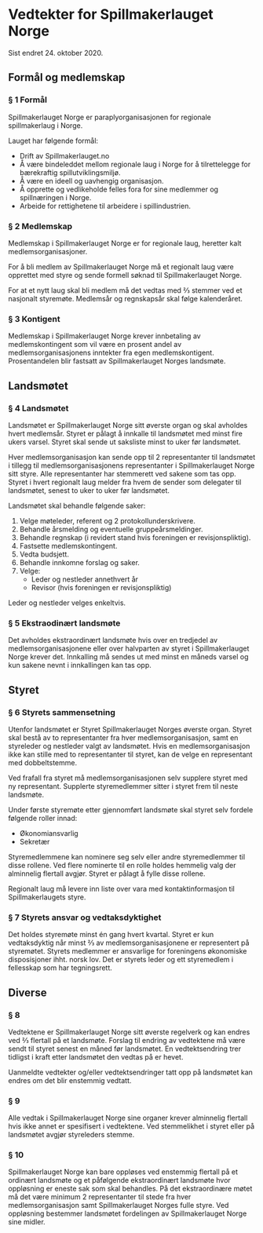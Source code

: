 # Vedtekter for Spillmakerlauget Norge

Sist endret 24. oktober 2020.

## Formål og medlemskap

### § 1 Formål
Spillmakerlauget Norge er paraplyorganisasjonen for regionale spillmakerlaug i Norge.

Lauget har følgende formål:
- Drift av Spillmakerlauget.no
- Å være bindeleddet mellom regionale laug i Norge for å tilrettelegge for bærekraftig spillutviklingsmiljø.
- Å være en ideell og uavhengig organisasjon.
- Å opprette og vedlikeholde felles fora for sine medlemmer og spillnæringen i Norge.
- Arbeide for rettighetene til arbeidere i spillindustrien.

### § 2 Medlemskap
Medlemskap i Spillmakerlauget Norge er for regionale laug, heretter kalt medlemsorganisasjoner.

For å bli medlem av Spillmakerlauget Norge må et regionalt laug være opprettet med styre og sende formell søknad til Spillmakerlauget Norge.

For at et nytt laug skal bli medlem må det vedtas med ⅔ stemmer ved et nasjonalt styremøte. Medlemsår og regnskapsår skal følge kalenderåret.

### § 3 Kontigent
Medlemskap i Spillmakerlauget Norge krever innbetaling av medlemskontingent som vil være en prosent andel av medlemsorganisasjonens inntekter fra egen medlemskontigent. Prosentandelen blir fastsatt av Spillmakerlauget Norges landsmøte.

## Landsmøtet

### § 4 Landsmøtet
Landsmøtet er Spillmakerlauget Norge sitt øverste organ og skal avholdes hvert medlemsår. Styret er pålagt å innkalle til landsmøtet med minst fire ukers varsel. Styret skal sende ut saksliste minst to uker før landsmøtet.

Hver medlemsorganisasjon kan sende opp til 2 representanter til landsmøtet i tillegg til medlemsorganisasjonens representanter i Spillmakerlauget Norge sitt styre. Alle representanter har stemmerett ved sakene som tas opp. Styret i hvert regionalt laug melder fra hvem de sender som delegater til landsmøtet, senest to uker to uker før landsmøtet.

Landsmøtet skal behandle følgende saker:
1.	Velge møteleder, referent og 2 protokollunderskrivere.
1.	Behandle årsmelding og eventuelle gruppeårsmeldinger.
1.	Behandle regnskap (i revidert stand hvis foreningen er revisjonspliktig).
1.	Fastsette medlemskontingent.
1.	Vedta budsjett.
1.	Behandle innkomne forslag og saker.
1.	Velge:
    - Leder og nestleder annethvert år
    - Revisor (hvis foreningen er revisjonspliktig)

Leder og nestleder velges enkeltvis.

### § 5 Ekstraodinært landsmøte
Det avholdes ekstraordinært landsmøte hvis over en tredjedel av medlemsorganisasjonene eller over halvparten av styret i Spillmakerlauget Norge krever det. Innkalling må sendes ut med minst en måneds varsel og kun sakene nevnt i innkallingen kan tas opp.

## Styret

### § 6 Styrets sammensetning
Utenfor landsmøtet er Styret Spillmakerlauget Norges øverste organ. Styret skal bestå av to representanter fra hver medlemsorganisasjon, samt en styreleder og nestleder valgt av landsmøtet. Hvis en medlemsorganisasjon ikke kan stille med to representanter til styret, kan de velge en representant med dobbeltstemme.

Ved frafall fra styret må medlemsorganisasjonen selv supplere styret med ny representant. Supplerte styremedlemmer sitter i styret frem til neste landsmøte.

Under første styremøte etter gjennomført landsmøte skal styret selv fordele følgende roller innad:
- Økonomiansvarlig
- Sekretær

Styremedlemmene kan nominere seg selv eller andre styremedlemmer til disse rollene. Ved flere nominerte til en rolle holdes hemmelig valg der alminnelig flertall avgjør. Styret er pålagt å fylle disse rollene. 

Regionalt laug må levere inn liste over vara med kontaktinformasjon til Spillmakerlaugets styre.

### § 7 Styrets ansvar og vedtaksdyktighet
Det holdes styremøte minst én gang hvert kvartal. Styret er kun vedtaksdyktig når minst ⅔ av medlemsorganisasjonene er representert på styremøtet. Styrets medlemmer er ansvarlige for foreningens økonomiske disposisjoner ihht. norsk lov. Det er styrets leder og ett styremedlem i fellesskap som har tegningsrett.

## Diverse

### § 8 
Vedtektene er Spillmakerlauget Norge sitt øverste regelverk og kan endres ved ⅔ flertall på et landsmøte. Forslag til endring av vedtektene må være sendt til styret senest en måned før landsmøtet. En vedtektsendring trer tidligst i kraft etter landsmøtet den vedtas på er hevet.

Uanmeldte vedtekter og/eller vedtektsendringer tatt opp på landsmøtet kan endres om det blir enstemmig vedtatt.

### § 9 
Alle vedtak i Spillmakerlauget Norge sine organer krever alminnelig flertall hvis ikke annet er spesifisert i vedtektene. Ved stemmelikhet i styret eller på landsmøtet avgjør styreleders stemme.

### § 10 
Spillmakerlauget Norge kan bare oppløses ved enstemmig flertall på et ordinært landsmøte og et påfølgende ekstraordinært landsmøte hvor oppløsning er eneste sak som skal behandles. På det ekstraordinære møtet må det være minimum 2 representanter til stede fra hver medlemsorganisasjon samt Spillmakerlauget Norges fulle styre. Ved oppløsning bestemmer landsmøtet fordelingen av Spillmakerlauget Norge sine midler.
